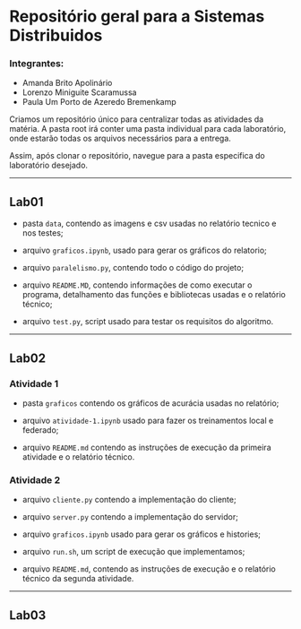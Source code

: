 # Repositório geral para a Sistemas Distribuidos

### Integrantes:
* Amanda Brito Apolinário
* Lorenzo Miniguite Scaramussa
* Paula Um Porto de Azeredo Bremenkamp

Criamos um repositório único para centralizar todas as atividades da matéria. A pasta root irá conter uma pasta individual para cada laboratório, onde estarão todas os arquivos necessários para a entrega.

Assim, após clonar o repositório, navegue para a pasta especifica do laboratório desejado.

---

## Lab01

* pasta `data`, contendo as imagens e csv usadas no relatório tecnico e nos testes;

* arquivo `graficos.ipynb`, usado para gerar os gráficos do relatorio;
  
* arquivo `paralelismo.py`, contendo todo o código do projeto;
  
* arquivo `README.MD`, contendo informações de como executar o programa, detalhamento das funções e bibliotecas usadas e o relatório técnico;

* arquivo `test.py`, script usado para testar os requisitos do algoritmo.

---

## Lab02

### Atividade 1

* pasta `graficos` contendo os gráficos de acurácia usadas no relatório;

* arquivo `atividade-1.ipynb` usado para fazer os treinamentos local e federado;

* arquivo `README.md` contendo as instruções de execução da primeira atividade e o relatório técnico.

### Atividade 2

* arquivo `cliente.py` contendo a implementação do cliente;

* arquivo `server.py` contendo a implementação do servidor;

* arquivo `graficos.ipynb` usado para gerar os gráficos e histories;

* arquivo `run.sh`, um script de execução que implementamos;

* arquivo `README.md`, contendo as instruções de execução e o relatório técnico da segunda atividade.

---

## Lab03